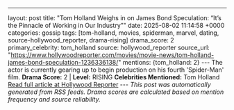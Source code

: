 ---
layout: post
title: "Tom Holland Weighs in on James Bond Speculation: “It’s the Pinnacle of Working in Our Industry”"
date: 2025-08-02 11:14:58 +0000
categories: gossip
tags: [tom-holland, movies, spiderman, marvel, dating, source-hollywood_reporter, drama-rising]
drama_score: 2
primary_celebrity: tom_holland
source: hollywood_reporter
source_url: "https://www.hollywoodreporter.com/movies/movie-news/tom-holland-james-bond-speculation-1236336138/"
mentions: {tom_holland: 2} --- The actor is currently gearing up to begin production on his fourth 'Spider-Man' film. **Drama Score:** 2 | **Level:** RISING **Celebrities Mentioned:** Tom Holland [Read full article at Hollywood Reporter](https://www.hollywoodreporter.com/movies/movie-news/tom-holland-james-bond-speculation-1236336138/) --- *This post was automatically generated from RSS feeds. Drama scores are calculated based on mention frequency and source reliability.*